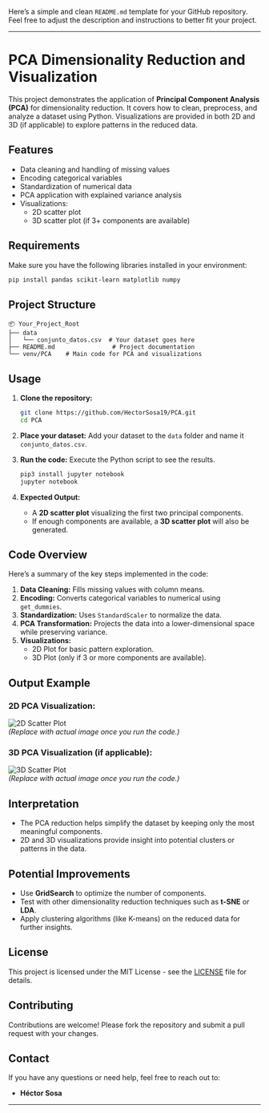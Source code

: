 Here’s a simple and clean `README.md` template for your GitHub repository. Feel free to adjust the description and instructions to better fit your project.

---

# **PCA Dimensionality Reduction and Visualization**

This project demonstrates the application of **Principal Component Analysis (PCA)** for dimensionality reduction. It covers how to clean, preprocess, and analyze a dataset using Python. Visualizations are provided in both 2D and 3D (if applicable) to explore patterns in the reduced data.

## **Features**
- Data cleaning and handling of missing values
- Encoding categorical variables
- Standardization of numerical data
- PCA application with explained variance analysis
- Visualizations:
  - 2D scatter plot
  - 3D scatter plot (if 3+ components are available)
  
## **Requirements**
Make sure you have the following libraries installed in your environment:

```bash
pip install pandas scikit-learn matplotlib numpy
```

## **Project Structure**
```
📦 Your_Project_Root
├── data
│   └── conjunto_datos.csv  # Your dataset goes here
├── README.md                # Project documentation
└── venv/PCA    # Main code for PCA and visualizations
```

## **Usage**

1. **Clone the repository:**
   ```bash
   git clone https://github.com/HectorSosa19/PCA.git
   cd PCA
   ```

2. **Place your dataset:**
   Add your dataset to the `data` folder and name it `conjunto_datos.csv`. 

3. **Run the code:**
   Execute the Python script to see the results.

   ```bash
   pip3 install jupyter notebook
   jupyter notebook
   ```

4. **Expected Output:**
   - A **2D scatter plot** visualizing the first two principal components.
   - If enough components are available, a **3D scatter plot** will also be generated.

## **Code Overview**

Here’s a summary of the key steps implemented in the code:

1. **Data Cleaning:** Fills missing values with column means.
2. **Encoding:** Converts categorical variables to numerical using `get_dummies`.
3. **Standardization:** Uses `StandardScaler` to normalize the data.
4. **PCA Transformation:** Projects the data into a lower-dimensional space while preserving variance.
5. **Visualizations:** 
   - 2D Plot for basic pattern exploration.
   - 3D Plot (only if 3 or more components are available).

## **Output Example**

### 2D PCA Visualization:
![2D Scatter Plot](https://via.placeholder.com/600x400?text=2D+PCA+Plot)  
*(Replace with actual image once you run the code.)*

### 3D PCA Visualization (if applicable):
![3D Scatter Plot](https://via.placeholder.com/600x400?text=3D+PCA+Plot)  
*(Replace with actual image once you run the code.)*

## **Interpretation**
- The PCA reduction helps simplify the dataset by keeping only the most meaningful components.
- 2D and 3D visualizations provide insight into potential clusters or patterns in the data.

## **Potential Improvements**
- Use **GridSearch** to optimize the number of components.
- Test with other dimensionality reduction techniques such as **t-SNE** or **LDA**.
- Apply clustering algorithms (like K-means) on the reduced data for further insights.

## **License**
This project is licensed under the MIT License - see the [LICENSE](LICENSE) file for details.

## **Contributing**
Contributions are welcome! Please fork the repository and submit a pull request with your changes.

## **Contact**
If you have any questions or need help, feel free to reach out to:
- **Héctor Sosa**  
---
